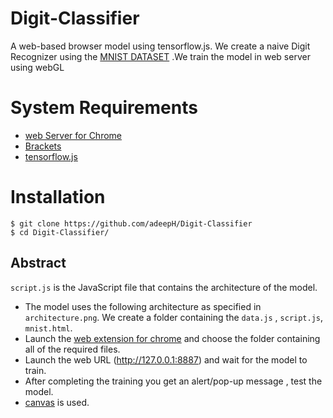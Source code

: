 # Digit-Classifier
A web-based browser model using tensorflow.js. 
We create a naive Digit Recognizer using the [MNIST DATASET](http://yann.lecun.com/exdb/mnist/) .We train the model in web server using webGL

# System Requirements
- [web Server for Chrome](https://chrome.google.com/webstore/detail/web-server-for-chrome/ofhbbkphhbklhfoeikjpcbhemlocgigb?hl=en)
- [Brackets](http://brackets.io/)
- [tensorflow.js](https://www.tensorflow.org/js)
# Installation 
    $ git clone https://github.com/adeepH/Digit-Classifier
    $ cd Digit-Classifier/

## Abstract 
`script.js` is the JavaScript file that contains the architecture of the model.
- The model uses the following architecture as specified in  `architecture.png`.
We create a folder containing the `data.js` , `script.js`, `mnist.html`.
- Launch the [web extension for chrome](https://chrome.google.com/webstore/detail/web-server-for-chrome/ofhbbkphhbklhfoeikjpcbhemlocgigb?hl=en) and choose the folder containing all of the required files.
- Launch the web URL (http://127.0.0.1:8887) and wait for the model to train.
- After completing the training you get an alert/pop-up message , test the model.
- [canvas](https://www.w3schools.com/html/html5_canvas.asp) is used.

